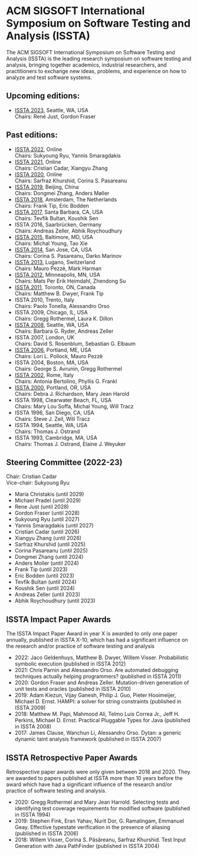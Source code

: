 # ACM SIGSOFT International Symposium on Software Testing and Analysis (ISSTA)

The ACM SIGSOFT International Symposium on Software Testing and Analysis (ISSTA) is the leading research symposium on software testing and analysis, bringing together academics, industrial researchers, and practitioners to exchange new ideas, problems, and experience on how to analyze and test software systems.

## Upcoming editions:

* [ISSTA 2023](https://conf.researchr.org/home/issta-2023), Seattle, WA, USA <br/>
	Chairs: René Just, Gordon Fraser

## Past editions:

* [ISSTA 2022](https://conf.researchr.org/home/issta-2022), Online <br/>
	Chairs: Sukyoung Ryu, Yannis Smaragdakis
* [ISSTA 2021](https://conf.researchr.org/home/issta-2021), Online <br/>
    Chairs: Cristian Cadar, Xiangyu Zhang
* [ISSTA 2020](https://conf.researchr.org/home/issta-2020), Online <br/>
	Chairs: Sarfraz Khurshid, Corina S. Pasareanu
* [ISSTA 2019](https://conf.researchr.org/home/issta-2019), Beijing, China <br/>
	Chairs: Dongmei Zhang, Anders Møller
* [ISSTA 2018](https://conf.researchr.org/home/issta-2018), Amsterdam, The Netherlands <br/>
	Chairs: Frank Tip, Eric Bodden
* [ISSTA 2017](https://conf.researchr.org/home/issta-2017), Santa Barbara, CA, USA <br/>
	Chairs: Tevfik Bultan, Koushik Sen
* ISSTA 2016, Saarbrücken, Germany <br/>
	Chairs: Andreas Zeller, Abhik Roychoudhury
* [ISSTA 2015](https://issta2015.cs.uoregon.edu/), Baltimore, MD, USA <br/>
	Chairs: Michal Young, Tao Xie
* [ISSTA 2014](http://issta2014.org/), San Jose, CA, USA <br/>
	Chairs: Corina S. Pasareanu, Darko Marinov
* [ISSTA 2013](https://issta2013.inf.usi.ch/), Lugano, Switzerland <br/>
	Chairs: Mauro Pezzè, Mark Harman
* [ISSTA 2012](http://crisys.cs.umn.edu/issta2012/), Minneapolis, MN, USA <br/>
	Chairs: Mats Per Erik Heimdahl, Zhendong Su
* [ISSTA 2011](http://issta11.unl.edu/), Toronto, ON, Canada <br/>
	Chairs: Matthew B. Dwyer, Frank Tip
* ISSTA 2010, Trento, Italy <br/>
	Chairs: Paolo Tonella, Alessandro Orso
* ISSTA 2009, Chicago, IL, USA <br/>
	Chairs: Gregg Rothermel, Laura K. Dillon
* [ISSTA 2008](https://research.cs.vt.edu/issta08/), Seattle, WA, USA <br/>
	Chairs: Barbara G. Ryder, Andreas Zeller
* ISSTA 2007, London, UK <br/>
	Chairs: David S. Rosenblum, Sebastian G. Elbaum
* [ISSTA 2006](http://cs.drew.edu/~emhill/ud/issta/), Portland, ME, USA <br/>
	Chairs: Lori L. Pollock, Mauro Pezzè
* ISSTA 2004, Boston, MA, USA <br/>
	Chairs: George S. Avrunin, Gregg Rothermel
* [ISSTA 2002](http://labse.isti.cnr.it/ISSTA2002/), Rome, Italy <br/>
	Chairs: Antonia Bertolino, Phyllis G. Frankl
* [ISSTA 2000](https://faculty.cc.gatech.edu/~harrold/issta00/), Portland, OR, USA <br/>
	Chairs: Debra J. Richardson, Mary Jean Harold
* ISSTA 1998, Clearwater Beach, FL, USA <br/>
	Chairs: Mary Lou Soffa, Michal Young, Will Tracz
* ISSTA 1996, San Diego, CA, USA <br/>
	Chairs: Steve J. Zeil, Will Tracz
* ISSTA 1994, Seattle, WA, USA <br/>
	Chairs: Thomas J. Ostrand
* ISSTA 1993, Cambridge, MA, USA <br/>
	Chairs: Thomas J. Ostrand, Elaine J. Weyuker


## Steering Committee (2022-23)

Chair: Cristian Cadar <br/>
Vice-chair: Sukyoung Ryu <br/>

* Maria Christakis (until 2029)
* Michael Pradel (until 2029)
* Rene Just (until 2028)
* Gordon Fraser (until 2028)
* Sukyoung Ryu (until 2027)
* Yannis Smaragdakis (until 2027)
* Cristian Cadar (until 2026)
* Xiangyu Zhang (until 2026)
* Sarfraz Khurshid (until 2025)
* Corina Pasareanu (until 2025)
* Dongmei Zhang (until 2024)
* Anders Moller (until 2024)
* Frank Tip (until 2023)
* Eric Bodden (until 2023)
* Tevfik Bultan (until 2024)
* Koushik Sen (until 2024)
* Andreas Zeller (until 2023)
* Abhik Roychoudhury (until 2023)


## ISSTA Impact Paper Awards

The ISSTA Impact Paper Award in year X is awarded to only one paper annually, published in ISSTA X-10, which has had a significant influence on the research and/or practice of software testing and analysis

* 2022: Jaco Geldenhuys, Matthew B. Dwyer, Willem Visser. Probabilistic symbolic execution (published in ISSTA 2012)
* 2021: Chris Parnin and Alessandro Orso. Are automated debugging techniques actually helping programmers? (published in ISSTA 2011)
* 2020: Gordon Fraser and Andreas Zeller. Mutation-driven generation of unit tests and oracles (published in ISSTA 2010)
* 2019: Adam Kiezun, Vijay Ganesh, Philip J. Guo, Pieter Hooimeijer, Michael D. Ernst. HAMPI: a solver for string constraints (published in ISSTA 2009)
* 2018: Matthew M. Papi, Mahmood Ali, Telmo Luis Correa Jr., Jeff H. Perkins, Michael D. Ernst. Practical Pluggable Types for Java (published in ISSTA 2008)
* 2017: James Clause, Wanchun Li, Alessandro Orso. Dytan: a generic dynamic taint analysis framework (published in ISSTA 2007)

## ISSTA Retrospective Paper Awards

Retrospective paper awards were only given between 2018 and 2020. They are awarded to papers published at ISSTA more than 10 years before the award which have had a significant influence of the research and/or practice of software testing and analysis.

* 2020: Gregg Rothermel and Mary Jean Harrold. Selecting tests and identifying test coverage requirements for modified software (published in ISSTA 1994)
* 2019: Stephen Fink, Eran Yahav, Nurit Dor, G. Ramalingam, Emmanuel Geay. Effective typestate verification in the presence of aliasing (published in ISSTA 2006)
* 2018: Willem Visser, Corina S. Păsăreanu, Sarfraz Khurshid. Test Input Generation with Java PathFinder (published in ISSTA 2004)
